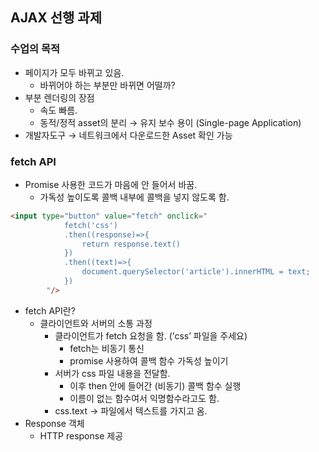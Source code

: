 ## AJAX 선행 과제

### 수업의 목적

- 페이지가 모두 바뀌고 있음.
    - 바뀌어야 하는 부분만 바뀌면 어떨까?
- 부분 렌더링의 장점
    - 속도 빠름.
    - 동적/정적 asset의 분리 → 유지 보수 용이 (Single-page Application)
- 개발자도구 → 네트워크에서 다운로드한 Asset 확인 가능

### fetch API

- Promise 사용한 코드가 마음에 안 들어서 바꿈.
    - 가독성 높이도록 콜백 내부에 콜백을 넣지 않도록 함.

```html
<input type="button" value="fetch" onclick="
            fetch('css')
            .then((response)=>{
                return response.text()
            })
            .then((text)=>{
                document.querySelector('article').innerHTML = text;
            })
        "/>
```

- fetch API란?
    - 클라이언트와 서버의 소통 과정
        - 클라이언트가 fetch 요청을 함. (’css’ 파일을 주세요)
            - fetch는 비동기 통신
            - promise 사용하여 콜백 함수 가독성 높이기
        - 서버가 css 파일 내용을 전달함.
            - 이후 then 안에 들어간 (비동기) 콜백 함수 실행
            - 이름이 없는 함수여서 익명함수라고도 함.
        - css.text → 파일에서 텍스트를 가지고 옴.
- Response 객체
    - HTTP response 제공